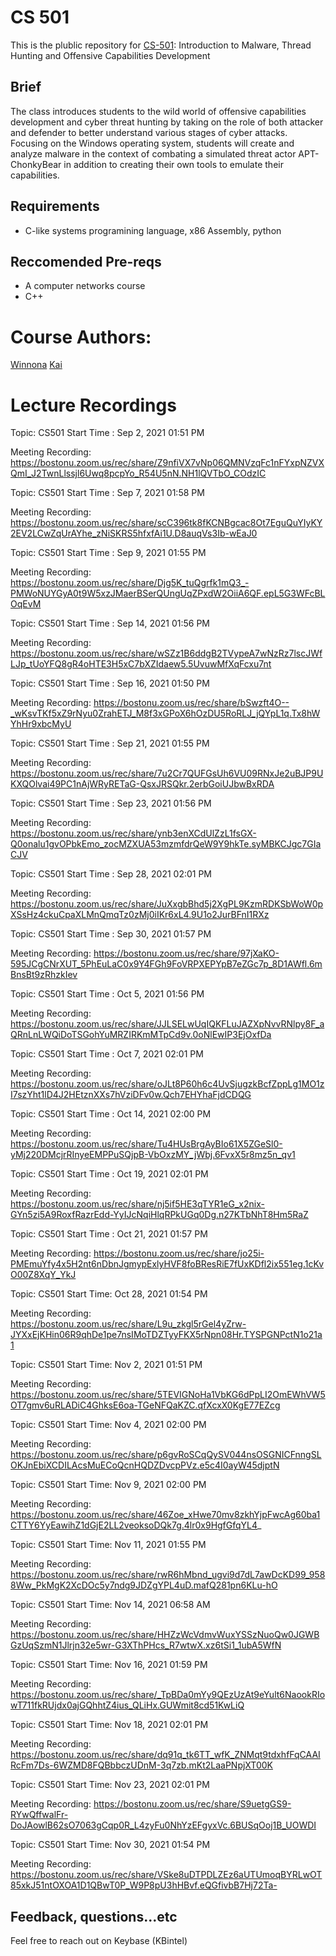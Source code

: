 # CS 501 
This is the plublic repository for [CS-501](https://www.bu.edu/cs/undergraduate/undergraduate-life/courses/topics/):  Introduction to Malware, Thread Hunting and Offensive Capabilities Development

## Brief
The class introduces students to the wild world of offensive capabilities development and cyber threat hunting by taking on the role of both attacker and defender to better understand various stages of cyber attacks. Focusing on the Windows operating system, students will create and analyze malware in the context of combating a simulated threat actor APT-ChonkyBear in addition to creating their own tools to emulate their capabilities.

## Requirements 
- C-like systems programining language, x86 Assembly, python
## Reccomended Pre-reqs
- A computer networks course 
- C++


# Course Authors:
[Winnona](https://twitter.com/__winn)
[Kai](https://twitter.com/KB_Intel)


# Lecture Recordings 


Topic: CS501
Start Time : Sep 2, 2021 01:51 PM

Meeting Recording:
https://bostonu.zoom.us/rec/share/Z9nfiVX7vNp06QMNVzqFc1nFYxpNZVXQmI_J2TwnLlssjl6Uwq8pcpYo_R54U5nN.NH1lQVTbO_COdzIC


Topic: CS501
Start Time : Sep 7, 2021 01:58 PM

Meeting Recording:
https://bostonu.zoom.us/rec/share/scC396tk8fKCNBgcac8Ot7EguQuYIyKY2EV2LCwZqUrAYhe_zNiSKRS5hfxfAi1U.D8auqVs3Ib-wEaJ0


Topic: CS501
Start Time : Sep 9, 2021 01:55 PM

Meeting Recording:
https://bostonu.zoom.us/rec/share/Djg5K_tuQgrfk1mQ3_-PMWoNUYGyA0t9W5xzJMaerBSerQUngUqZPxdW2OiiA6QF.epL5G3WFcBLOqEvM


Topic: CS501
Start Time : Sep 14, 2021 01:56 PM

Meeting Recording:
https://bostonu.zoom.us/rec/share/wSZz1B6ddgB2TVypeA7wNzRz7lscJWfLJp_tUoYFQ8gR4oHTE3H5xC7bXZIdaew5.5UvuwMfXqFcxu7nt



Topic: CS501
Start Time : Sep 16, 2021 01:50 PM

Meeting Recording:
https://bostonu.zoom.us/rec/share/bSwzft4O--_wKsvTKf5xZ9rNyu0ZrahETJ_M8f3xGPoX6hOzDU5RoRLJ_jQYpL1q.Tx8hWYhHr9xbcMyU


Topic: CS501
Start Time : Sep 21, 2021 01:55 PM

Meeting Recording:
https://bostonu.zoom.us/rec/share/7u2Cr7QUFGsUh6VU09RNxJe2uBJP9UKXQOlvai49PC1nAjWRyRETaG-QsxJRSQkr.2erbGoiUJbwBxRDA

Topic: CS501
Start Time : Sep 23, 2021 01:56 PM

Meeting Recording:
https://bostonu.zoom.us/rec/share/ynb3enXCdUlZzL1fsGX-Q0onalu1gvOPbkEmo_zocMZXUA53mzmfdrQeW9Y9hkTe.syMBKCJgc7GIaCJV


Topic: CS501
Start Time : Sep 28, 2021 02:01 PM

Meeting Recording:
https://bostonu.zoom.us/rec/share/JuXxgbBhd5j2XgPL9KzmRDKSbWoW0pXSsHz4ckuCpaXLMnQmqTz0zMj0iIKr6xL4.9U1o2JurBFnI1RXz

Topic: CS501
Start Time : Sep 30, 2021 01:57 PM

Meeting Recording:
https://bostonu.zoom.us/rec/share/97jXaKO-595JCgCNrXUT_5PhEuLaC0x9Y4FGh9FoVRPXEPYpB7eZGc7p_8D1AWfl.6mBnsBt9zRhzkIev


Topic: CS501
Start Time : Oct 5, 2021 01:56 PM

Meeting Recording:
https://bostonu.zoom.us/rec/share/JJLSELwUqIQKFLuJAZXpNvvRNlpy8F_aQRnLnLWQiDoTSGohYuMRZIRKmMTpCd9v.0oNlEwIP3EjOxfDa


Topic: CS501
Start Time : Oct 7, 2021 02:01 PM

Meeting Recording:
https://bostonu.zoom.us/rec/share/oJLt8P60h6c4UvSjugzkBcfZppLg1MO1zI7szYht1lD4J2HEtznXXs7hVziDFv0w.Qch7EHYhaFjdCDQG


Topic: CS501
Start Time : Oct 14, 2021 02:00 PM

Meeting Recording:
https://bostonu.zoom.us/rec/share/Tu4HUsBrgAyBIo61X5ZGeSl0-yMj220DMcjrRInyeEMPPuSQjpB-VbOxzMY_jWbj.6FvxX5r8mz5n_qv1


Topic: CS501
Start Time : Oct 19, 2021 02:01 PM

Meeting Recording:
https://bostonu.zoom.us/rec/share/nj5if5HE3qTYR1eG_x2nix-GYn5zi5A9RoxfRazrEdd-YyIJcNqiHlqRPkUGq0Dg.n27KTbNhT8Hm5RaZ


Topic: CS501
Start Time : Oct 21, 2021 01:57 PM

Meeting Recording:
https://bostonu.zoom.us/rec/share/jo25i-PMEmuYfy4x5H2nt6nDbnJgmypExlyHVF8foBResRiE7fUxKDfl2ix551eg.1cKvO00Z8XqY_YkJ

Topic: CS501
Start Time: Oct 28, 2021 01:54 PM

Meeting Recording:
https://bostonu.zoom.us/rec/share/L9u_zkgl5rGel4yZrw-JYXxEjKHin06R9qhDe1pe7nsIMoTDZTyyFKX5rNpn08Hr.TYSPGNPctN1o21a1

Topic: CS501
Start Time: Nov 2, 2021 01:51 PM

Meeting Recording:
https://bostonu.zoom.us/rec/share/5TEVIGNoHa1VbKG6dPpLI2OmEWhVW5OT7gmv6uRLADiC4GhksE6oa-TGeNFQaKZC.qfXcxX0KgE77EZcg


Topic: CS501
Start Time: Nov 4, 2021 02:00 PM

Meeting Recording:
https://bostonu.zoom.us/rec/share/p6gvRoSCqQySV044nsOSGNICFnngSLOKJnEbiXCDILAcsMuECoQcnHQDZDvcpPVz.e5c4I0ayW45djptN

Topic: CS501
Start Time: Nov 9, 2021 02:00 PM

Meeting Recording:
https://bostonu.zoom.us/rec/share/46Zoe_xHwe70mv8zkhYjpFwcAg60ba1CTTY6YyEawihZ1dGjE2LL2veoksoDQk7g.4lr0x9HgfGfqYL4_

Topic: CS501
Start Time: Nov 11, 2021 01:55 PM

Meeting Recording:
https://bostonu.zoom.us/rec/share/rwR6hMbnd_ugvi9d7dL7awDcKD99_9588Ww_PkMgK2XcDOc5y7ndg9JDZgYPL4uD.mafQ281pn6KLu-hO

Topic: CS501
Start Time: Nov 14, 2021 06:58 AM

Meeting Recording:
https://bostonu.zoom.us/rec/share/HHZzWcVdmvWuxYSSzNuoQw0JGWBGzUqSzmN1Jlrjn32e5wr-G3XThPHcs_R7wtwX.xz6tSi1_1ubA5WfN

Topic: CS501
Start Time: Nov 16, 2021 01:59 PM

Meeting Recording:
https://bostonu.zoom.us/rec/share/_TpBDa0mYy9QEzUzAt9eYult6NaookRIowT711fkRUjdx0ajGQhhtZ4ius_QLiHx.GUWmit8cd51KwLiQ

Topic: CS501
Start Time: Nov 18, 2021 02:01 PM

Meeting Recording:
https://bostonu.zoom.us/rec/share/dq91q_tk6TT_wfK_ZNMqt9tdxhfFqCAAIRcFm7Ds-6WZMD8FQBbbczUDnM-3q7zb.mKt2LaaPNpjXT00K

Topic: CS501
Start Time: Nov 23, 2021 02:01 PM

Meeting Recording:
https://bostonu.zoom.us/rec/share/S9uetgGS9-RYwQffwalFr-DoJAowlB62sO7063gCqp0R_L4zyFu0NhYzEFgyxVc.6BUSqOoj1B_UOWDI

Topic: CS501
Start Time: Nov 30, 2021 01:54 PM

Meeting Recording:
https://bostonu.zoom.us/rec/share/VSke8uDTPDLZEz6aUTUmoqBYRLwOT85xkJ51ntOXOA1D1QBwT0P_W9P8pU3hHBvf.eQGfivbB7Hj72Ta-


## Feedback, questions...etc
Feel free to reach out on Keybase (KBintel)
